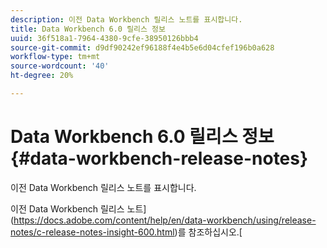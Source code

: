 ```yaml
---
description: 이전 Data Workbench 릴리스 노트를 표시합니다.
title: Data Workbench 6.0 릴리스 정보
uuid: 36f518a1-7964-4380-9cfe-38950126bbb4
source-git-commit: d9df90242ef96188f4e4b5e6d04cfef196b0a628
workflow-type: tm+mt
source-wordcount: '40'
ht-degree: 20%

---
```



# Data Workbench 6.0 릴리스 정보{#data-workbench-release-notes}

이전 Data Workbench 릴리스 노트를 표시합니다.

이전 Data Workbench 릴리스 노트](https://docs.adobe.com/content/help/en/data-workbench/using/release-notes/c-release-notes-insight-600.html)를 참조하십시오.[
